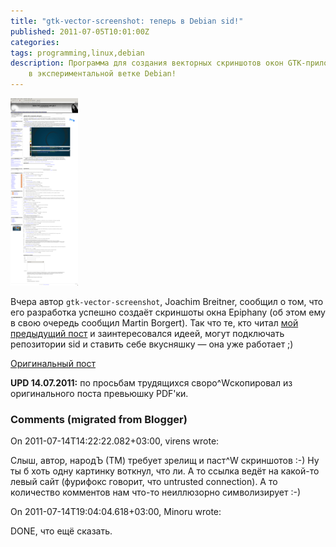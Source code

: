 ```yaml
---
title: "gtk-vector-screenshot: теперь в Debian sid!"
published: 2011-07-05T10:01:00Z
categories: 
tags: programming,linux,debian
description: Программа для создания векторных скриншотов окон GTK-приложений уже
    в экспериментальной ветке Debian!
---
```


<div class="center">
<a href="http://www.joachim-breitner.de/various/pdf_screenshot_epiphany.pdf">
<img src="/images/pdf-screenshot-epiphany-thumbnail.png"
    width="108px" height="300px"
    alt="PDF screenshot of Epiphany"
    class="bleed" />
</a>
</div>

Вчера автор <code>gtk-vector-screenshot</code>, Joachim Breitner, сообщил о том, что его разработка успешно создаёт скриншоты окна Epiphany (об этом ему в свою очередь сообщил Martin Borgert). Так что те, кто читал <a href="/posts/2011-06-20-pdf-screenshots-with-gtk-3.html">мой предыдущий пост</a> и заинтересовался идеей, могут подключать репозитории sid и ставить себе вкусняшку — она уже работает ;)

<a href="https://www.joachim-breitner.de/blog/archives/508-gtk-vector-screenshot-works-with-epiphany.html">Оригинальный пост</a>

<b>UPD 14.07.2011:</b> по просьбам трудящихся своро^Wскопировал из оригинального поста превьюшку PDF'ки.

<h3 id='hakyll-convert-comments-title'>Comments (migrated from Blogger)</h3>
<div class='hakyll-convert-comment'>
<p class='hakyll-convert-comment-date'>On 2011-07-14T14:22:22.082+03:00, virens wrote:</p>
<p class='hakyll-convert-comment-body'>
Слыш, автор, народЪ (ТМ) требует зрелищ и паст^W скриншотов :-) Ну ты б хоть одну картинку воткнул, что ли. А то ссылка ведёт на какой-то левый сайт (фурифокс говорит, что untrusted connection). А то количество комментов нам что-то неиллюзорно символизирует :-)
</p>
</div>

<div class='hakyll-convert-comment'>
<p class='hakyll-convert-comment-date'>On 2011-07-14T19:04:04.618+03:00, Minoru wrote:</p>
<p class='hakyll-convert-comment-body'>
DONE, что ещё сказать.
</p>
</div>




